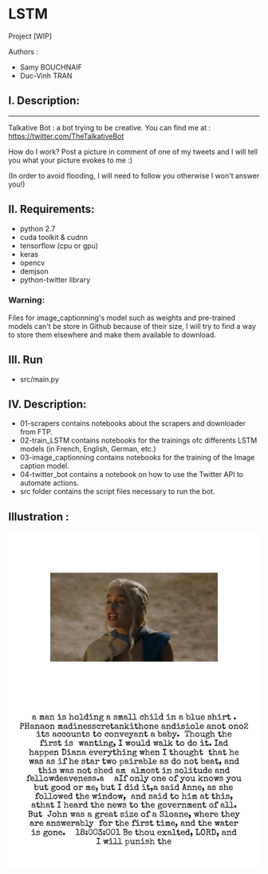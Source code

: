 # LSTM

Project [WIP]

Authors : 
- Samy BOUCHNAIF
- Duc-Vinh TRAN

## I. Description:
---------
Talkative Bot : a bot trying to be creative.
You can find me at : https://twitter.com/TheTalkativeBot

How do I work? Post a picture in comment of one of my tweets and I will tell you what your picture evokes to me :)

(In order to avoid flooding, I will need to follow you otherwise I won't answer you!)

## II. Requirements:
- python 2.7
- cuda toolkit & cudnn
- tensorflow (cpu or gpu)
- keras
- opencv
- demjson
- python-twitter library

### Warning:
Files for image_captionning's model such as weights and pre-trained models can't be store in Github because of their size, I will try to find a way to store them elsewhere and make them available to download.

## III. Run
- src/main.py

## IV. Description:
- 01-scrapers contains notebooks about the scrapers and downloader from FTP.
- 02-train_LSTM contains notebooks for the trainings ofc differents LSTM models (in French, English, German, etc.)
- 03-image_captionning contains notebooks for the training of the Image caption model.
- 04-twitter_bot contains a notebook on how to use the Twitter API to automate actions.
- src folder contains the script files necessary to run the bot.


## Illustration :
 
![alt tag](https://github.com/dvp-tran/LSTM/blob/master/data/output/40.jpg)
